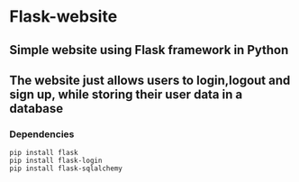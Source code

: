 # Flask-website

## Simple website using Flask framework in Python
## The website just allows users to login,logout and sign up, while storing their user data in a database

### Dependencies
    pip install flask
    pip install flask-login
    pip install flask-sqlalchemy
